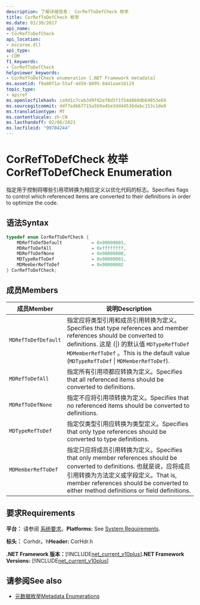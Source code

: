 ```yaml
---
description: 了解详细信息： CorRefToDefCheck 枚举
title: CorRefToDefCheck 枚举
ms.date: 03/30/2017
api_name:
- CorRefToDefCheck
api_location:
- mscoree.dll
api_type:
- COM
f1_keywords:
- CorRefToDefCheck
helpviewer_keywords:
- CorRefToDefCheck enumeration [.NET Framework metadata]
ms.assetid: f9a80f1a-55af-4459-b095-8441aae16119
topic_type:
- apiref
ms.openlocfilehash: ca9d1c7ceb3d9f82ef8d5f1f54d869db64053e69
ms.sourcegitcommit: ddf7edb67715a5b9a45e3dd44536dabc153c1de0
ms.translationtype: MT
ms.contentlocale: zh-CN
ms.lasthandoff: 02/06/2021
ms.locfileid: "99784244"
---
```

# <a name="correftodefcheck-enumeration"></a><span data-ttu-id="e660d-103">CorRefToDefCheck 枚举</span><span class="sxs-lookup"><span data-stu-id="e660d-103">CorRefToDefCheck Enumeration</span></span>

<span data-ttu-id="e660d-104">指定用于控制将哪些引用项转换为相应定义以优化代码的标志。</span><span class="sxs-lookup"><span data-stu-id="e660d-104">Specifies flags to control which referenced items are converted to their definitions in order to optimize the code.</span></span>  
  
## <a name="syntax"></a><span data-ttu-id="e660d-105">语法</span><span class="sxs-lookup"><span data-stu-id="e660d-105">Syntax</span></span>  
  
```cpp  
typedef enum CorRefToDefCheck {  
    MDRefToDefDefault           = 0x00000003,  
    MDRefToDefAll               = 0xffffffff,  
    MDRefToDefNone              = 0x00000000,  
    MDTypeRefToDef              = 0x00000001,  
    MDMemberRefToDef            = 0x00000002  
} CorRefToDefCheck;  
```  
  
## <a name="members"></a><span data-ttu-id="e660d-106">成员</span><span class="sxs-lookup"><span data-stu-id="e660d-106">Members</span></span>  
  
|<span data-ttu-id="e660d-107">成员</span><span class="sxs-lookup"><span data-stu-id="e660d-107">Member</span></span>|<span data-ttu-id="e660d-108">说明</span><span class="sxs-lookup"><span data-stu-id="e660d-108">Description</span></span>|  
|------------|-----------------|  
|`MDRefToDefDefault`|<span data-ttu-id="e660d-109">指定应将类型引用和成员引用转换为定义。</span><span class="sxs-lookup"><span data-stu-id="e660d-109">Specifies that type references and member references should be converted to definitions.</span></span> <span data-ttu-id="e660d-110">这是 (&#124;) 的默认值 `MDTypeRefToDef` `MDMemberRefToDef` 。</span><span class="sxs-lookup"><span data-stu-id="e660d-110">This is the default value (`MDTypeRefToDef` &#124; `MDMemberRefToDef`).</span></span>|  
|`MDRefToDefAll`|<span data-ttu-id="e660d-111">指定所有引用项都应转换为定义。</span><span class="sxs-lookup"><span data-stu-id="e660d-111">Specifies that all referenced items should be converted to definitions.</span></span>|  
|`MDRefToDefNone`|<span data-ttu-id="e660d-112">指定不应将引用项转换为定义。</span><span class="sxs-lookup"><span data-stu-id="e660d-112">Specifies that no referenced items should be converted to definitions.</span></span>|  
|`MDTypeRefToDef`|<span data-ttu-id="e660d-113">指定仅类型引用应转换为类型定义。</span><span class="sxs-lookup"><span data-stu-id="e660d-113">Specifies that only type references should be converted to type definitions.</span></span>|  
|`MDMemberRefToDef`|<span data-ttu-id="e660d-114">指定只应将成员引用转换为定义。</span><span class="sxs-lookup"><span data-stu-id="e660d-114">Specifies that only member references should be converted to definitions.</span></span> <span data-ttu-id="e660d-115">也就是说，应将成员引用转换为方法定义或字段定义。</span><span class="sxs-lookup"><span data-stu-id="e660d-115">That is, member references should be converted to either method definitions or field definitions.</span></span>|  
  
## <a name="requirements"></a><span data-ttu-id="e660d-116">要求</span><span class="sxs-lookup"><span data-stu-id="e660d-116">Requirements</span></span>  

 <span data-ttu-id="e660d-117">**平台：** 请参阅 [系统要求](../../get-started/system-requirements.md)。</span><span class="sxs-lookup"><span data-stu-id="e660d-117">**Platforms:** See [System Requirements](../../get-started/system-requirements.md).</span></span>  
  
 <span data-ttu-id="e660d-118">**标头：** Corhdr。h</span><span class="sxs-lookup"><span data-stu-id="e660d-118">**Header:** CorHdr.h</span></span>  
  
 <span data-ttu-id="e660d-119">**.NET Framework 版本：**[!INCLUDE[net_current_v10plus](../../../../includes/net-current-v10plus-md.md)]</span><span class="sxs-lookup"><span data-stu-id="e660d-119">**.NET Framework Versions:** [!INCLUDE[net_current_v10plus](../../../../includes/net-current-v10plus-md.md)]</span></span>  
  
## <a name="see-also"></a><span data-ttu-id="e660d-120">请参阅</span><span class="sxs-lookup"><span data-stu-id="e660d-120">See also</span></span>

- [<span data-ttu-id="e660d-121">元数据枚举</span><span class="sxs-lookup"><span data-stu-id="e660d-121">Metadata Enumerations</span></span>](metadata-enumerations.md)
